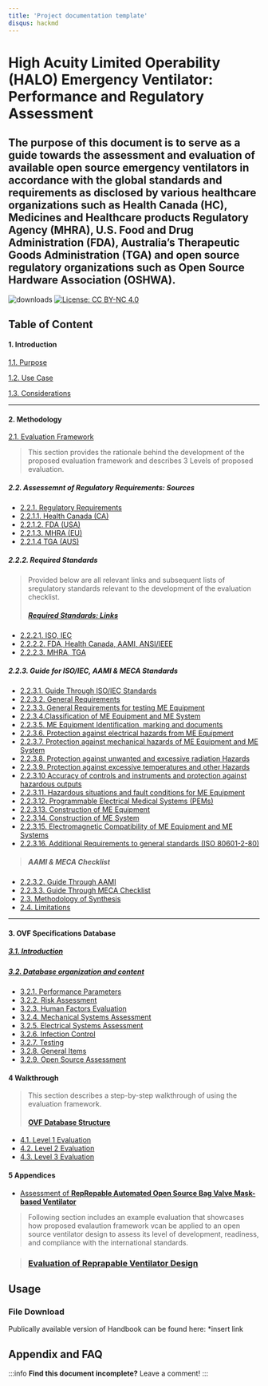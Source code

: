 ```yaml
---
title: 'Project documentation template'
disqus: hackmd
---
```


High Acuity Limited Operability (HALO) Emergency Ventilator: Performance and Regulatory Assessment 
===
## The purpose of this document is to serve as a guide towards the assessment and evaluation of available open source emergency ventilators in accordance with the global standards and requirements as disclosed by various healthcare organizations such as Health Canada (HC), Medicines and Healthcare products Regulatory Agency (MHRA), U.S. Food and Drug Administration (FDA), Australia’s Therapeutic Goods Administration (TGA) and open source regulatory organizations such as Open Source Hardware Association (OSHWA).


![downloads](https://img.shields.io/github/downloads/atom/atom/total.svg)
[![License: CC BY-NC 4.0](https://licensebuttons.net/l/by-nc/4.0/80x15.png)](https://creativecommons.org/licenses/by-nc/4.0/)


## Table of Content

#### 1. Introduction	
[1.1. Purpose](https://hackmd.io/USfOxzAuTlOJsPpbmq5udw?both)

[1.2. Use Case](https://hackmd.io/XYb5KybrSxqiidnHxhlEaw?both)	

[1.3. Considerations](https://hackmd.io/wieobQ2UTFqTCrrvNrBd-g?both)


---

#### 2. Methodology	
[2.1. Evaluation Framework ](https://hackmd.io/ZOR0K6IsQXieqTZNJASAQA?both)

>This section provides the rationale behind the development of the proposed evaluation framework and describes 3 Levels of proposed evaluation. 
  
##### 2.2. Assessemnt of Regulatory Requirements: Sources
- [2.2.1. Regulatory Requirements](https://hackmd.io/k4uj3lJ9ScOMhPLwtFrSAw?both)
- [2.2.1.1. Health Canada (CA)](https://hackmd.io/3JJ5ooiCQiSkvRiFilQvqg?both)
- [2.2.1.2. FDA (USA)](https://hackmd.io/5gCwRU5qQG2vPXNCeDt2TA?both)
- [2.2.1.3. MHRA (EU)](https://hackmd.io/ZSYhiu4ERA2TKH74wqfcEQ?both)
- [2.2.1.4 TGA (AUS)](https://hackmd.io/Eulz8guUSzWZnIQKKRD8Pw?both)

##### 2.2.2. Required Standards

> Provided below are all relevant links and subsequent lists of sregulatory standards relevant to the development of the evaluation checklist.
> ##### [Required Standards: Links](https://hackmd.io/YC3SCYG2TU2LotDH3VY9EA?both)
- [2.2.2.1. ISO, IEC](https://hackmd.io/atEcsPLGQVe80LKgJFe6Rg?both)
- [2.2.2.2. FDA, Health Canada, AAMI, ANSI/IEEE](https://hackmd.io/-1L_92VjTnWtiQLY-tCmiQ?both)
- [2.2.2.3. MHRA, TGA](https://hackmd.io/QuG4YeKcSie8bx3IA1liCQ?both)

##### 2.2.3. Guide for ISO/IEC, AAMI & MECA Standards
- [2.2.3.1. Guide Through ISO/IEC Standards](https://hackmd.io/QELW5VbdTeSDT-mM-gg3sg?both)
- [2.2.3.2. General Requirements](https://hackmd.io/8Cp7T4dWQje4XVrLGzLECw?both)
- [2.2.3.3. General Requirements for testing ME Equipment](https://hackmd.io/a0Lt-coZSFqFg0ELCMI5TA?both)
- [2.2.3.4.Classification of ME Equipment and ME System](https://hackmd.io/_vTatC4AR9eXJrd98JMIcA?both)
- [2.2.3.5. ME Equipment Identification, marking and documents](https://hackmd.io/Ray_jZhxQte1FDhKzCd02Q?both)
- [2.2.3.6. Protection against electrical hazards from ME Equipment](https://hackmd.io/8k-Ly63_SvGD148_q7pnDA?both)
- [2.2.3.7. Protection against mechanical hazards of ME Equipment and ME System](https://hackmd.io/BzkwMUwKRu2SZmJxZ3Xe6Q?both)
- [2.2.3.8. Protection against unwanted and excessive radiation Hazards	](https://hackmd.io/0BnhnZNuT_2a8cbQd6a91w?both)
- [2.2.3.9. Protection against excessive temperatures and other Hazards	](https://hackmd.io/uLqPLCdoQLuOOJOtJVwumA?both)
- [2.2.3.10 Accuracy of controls and instruments and protection against hazardous outputs	](https://hackmd.io/MxArsE71Rx-MBIh2LbtrqQ?both)
- [2.2.3.11. Hazardous situations and fault conditions for ME Equipment](https://hackmd.io/HTIwlW3KS8Cvbec82YPevQ?both)	
- [2.2.3.12. Programmable Electrical Medical Systems (PEMs)](https://hackmd.io/bU1ZHOwUTKKYJ_iRjWyC7Q?both)	
- [2.2.3.13. Construction of ME Equipment	](https://hackmd.io/1Qr2ccPmRpaHLShRTz9xgw?both)
- [2.2.3.14. Construction of ME System](https://hackmd.io/WD9DwdAtRViZ1Y2YuBybkA?both)
- [2.2.3.15. Electromagnetic Compatibility of ME Equipment and ME Systems](https://hackmd.io/H1I5k6RmTteBWuiwmH2Bzg?both)	
- [2.2.3.16. Additional Requirements to general standards (ISO 80601-2-80)](https://hackmd.io/ndbVwIr5RDa0JJXl5GHt_A?both)

> ##### AAMI & MECA Checklist
- [2.2.3.2. Guide Through AAMI](https://hackmd.io/RI94hY4pQWmrx7danaPAOA?both)
- [2.2.3.3. Guide Through MECA Checklist](https://hackmd.io/FB4fxOd1TJiSmmFXvukOBA?both)
- [2.3. Methodology of Synthesis	](https://hackmd.io/0PvHueU7TNeAhbs1OpDhQA?both)
- [2.4.  Limitations](https://hackmd.io/jqfZoly0THi_s7jcVMAwTg?both)	

---



#### 3.  OVF Specifications Database
##### [3.1.  Introduction ](https://hackmd.io/I4Iakq84RSuN3u6gznZPxg?both)		
##### [3.2. Database organization and content](https://hackmd.io/WdB4Uit-RmekGK3lbVyBAQ?both)
- [3.2.1. Performance Parameters	](https://hackmd.io/ZCIi4ZDfTuSuPvHGb7aDgw?both)
- [3.2.2. Risk Assessment](https://hackmd.io/I_Ga1kjfTz6vLSFQu0sFww?both)	
- [3.2.3. Human Factors Evaluation](https://hackmd.io/2i64ZZHwRXK1w7YLzn4Jsw?both)	
- [3.2.4. Mechanical Systems Assessment](https://hackmd.io/RVIyDQweRU2ZQICMaHh9Sw?both)
- [3.2.5. Electrical Systems Assessment](https://hackmd.io/9XONKiWKSP6Z0qoYR9lTbw?both) 
- [3.2.6. Infection Control](https://hackmd.io/6G72Ay5UQIOL3m89kqcf8A?both) 
- [3.2.7. Testing](https://hackmd.io/Ck55g0NMShyQ4qs2y-X6gA?both) 
- [3.2.8. General Items](https://hackmd.io/LO3vCGcFTECcKRiSz7Ic3w?both) 
- [3.2.9. Open Source Assessment](https://hackmd.io/zTqCdas2TRiuAU2Pq27q7A?both) 

#### 4 Walkthrough
> This section describes a step-by-step walkthrough of using the evaluation framework.
> #### [OVF Database Structure](https://hackmd.io/rVuMZwrjRyuTSJY652o3Dw?both)
- [4.1. Level 1 Evaluation](/mBOmSmCFQGOpj55bQqmTHA)
- [4.2. Level 2 Evaluation](/7d1yk-6UR5yIUlGZACV7fQ)
- [4.3. Level 3 Evaluation](/naIgEDJLQw242PvJ36nKYA)

#### 5 Appendices 

- [Assessment of **RepRepable Automated Open Source Bag Valve Mask-based Ventilator**](https://hackmd.io/B7lCqHVFTjyyT7X4T4BOHg?both)
> Following section includes an example evaluation that showcases how proposed evalaution framework vcan be applied to an open source ventilator design to assess its level of development, readiness, and compliance with the international standards.

> ### [**Evaluation of Reprapable Ventilator Design**](https://docs.google.com/spreadsheets/d/1Sm4jFiruWwtPTFmreUmV_ouC7RH_kJslhLav-8cOgDM/edit?usp=drive_web&ouid=110063970478845364701)





Usage
---


### File Download 

Publically available version of Handbook can be found here: *insert link


## Appendix and FAQ

:::info
**Find this document incomplete?** Leave a comment!
:::




